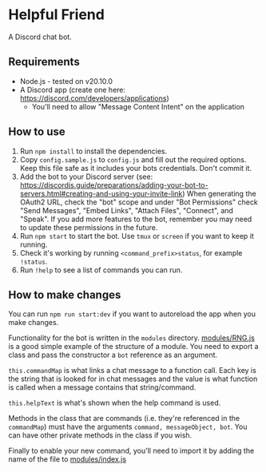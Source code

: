 # Helpful Friend

A Discord chat bot.

## Requirements

- Node.js - tested on v20.10.0
- A Discord app (create one here: https://discord.com/developers/applications)
  - You'll need to allow "Message Content Intent" on the application

## How to use

1. Run `npm install` to install the dependencies.
2. Copy `config.sample.js` to `config.js` and fill out the required options. Keep this file safe as it includes your bots credentials. Don't commit it.
3. Add the bot to your Discord server (see: https://discordjs.guide/preparations/adding-your-bot-to-servers.html#creating-and-using-your-invite-link) When generating the OAuth2 URL, check the "bot" scope and under "Bot Permissions" check "Send Messages", "Embed Links", "Attach Files", "Connect", and "Speak". If you add more features to the bot, remember you may need to update these permissions in the future.
4. Run `npm start` to start the bot. Use `tmux` or `screen` if you want to keep it running.
5. Check it's working by running `<command_prefix>status`, for example `!status`.
6. Run `!help` to see a list of commands you can run.

## How to make changes

You can run `npm run start:dev` if you want to autoreload the app when you make changes.

Functionality for the bot is written in the `modules` directory. [modules/RNG.js](modules/RNG.js) is a good simple example of the structure of a module. You need to export a class and pass the constructor a `bot` reference as an argument.

`this.commandMap` is what links a chat message to a function call. Each key is the string that is looked for in chat messages and the value is what function is called when a message contains that string/command.

`this.helpText` is what's shown when the help command is used.

Methods in the class that are commands (i.e. they're referenced in the `commandMap`) must have the arguments `command, messageObject, bot`. You can have other private methods in the class if you wish.

Finally to enable your new command, you'll need to import it by adding the name of the file to [modules/index.js](modules/index.js)

